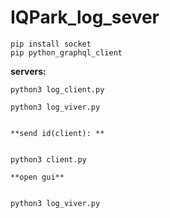 # IQPark_log_sever
```
pip install socket
pip python_graphql_client
```

**servers:**
```
python3 log_client.py

python3 log_viver.py


**send id(client): **


python3 client.py 

**open gui**


python3 log_viver.py 
```
